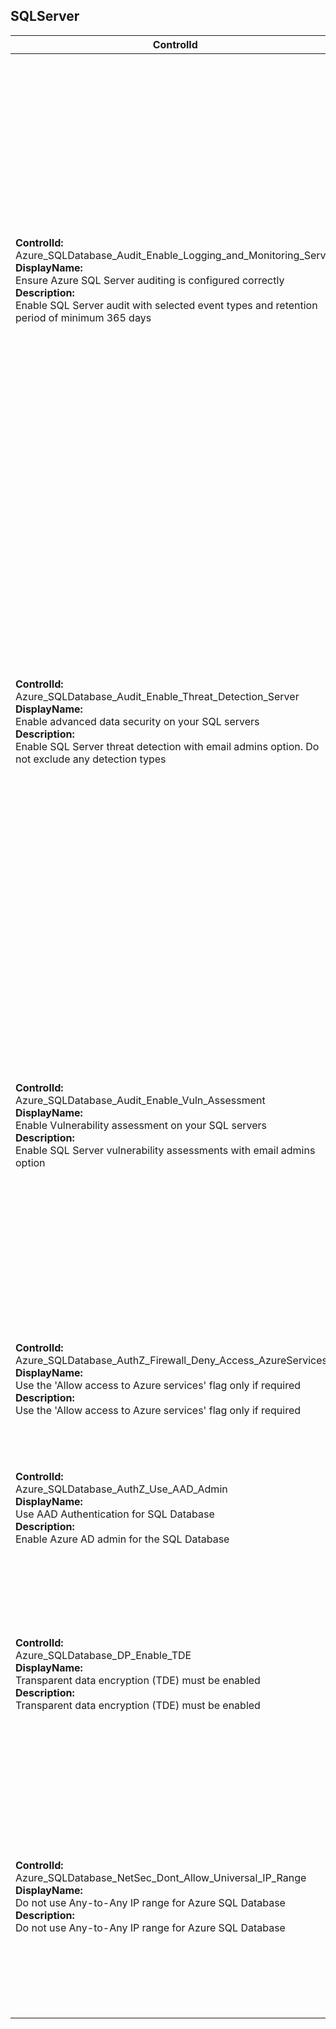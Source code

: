 ## SQLServer

| ControlId | Dependent Azure API(s) and Properties | Control spec-let |
|-----------|-------------------------------------|------------------|
| <b>ControlId:</b><br>Azure_SQLDatabase_Audit_Enable_Logging_and_Monitoring_Server<br><b>DisplayName:</b><br>Ensure Azure SQL Server auditing is configured correctly<br><b>Description: </b><br> Enable SQL Server audit with selected event types and retention period of minimum 365 days |<b>ARM API to get Auditing settings of a SQLServer: </b> <br> /subscriptions/{subscriptionId}<br>/resourceGroups/{resourceGroupName}<br>/providers/Microsoft.Sql<br>/servers/{serverName}<br>/auditingSettings/default<br>?api-version=2017-03-01-preview <br><b>Properties:</b><br> properties.state<br> properties.StorageAccountSubscriptionId <br> properties.StorageEndpoint <br> properties.RetentionDays <br> properties.IsAzureMonitorTargetEnabled | <b>Passed: </b><br>All the following conditions are true - <br> a. Auditing is enabled <br> b. At least one of three types are selected (these include storage account, log analytics or event hub), <br> c. Storage details are defined <br> d. Retention period is set to at least 365 days.<br><b>Failed: </b><br>Any one of the four conditions is false - <br> a. Auditing is enabled <br> b. At least one of three types are selected (these include storage account, log analytics or event hub), <br> c. Storage details are defined <br> d. Retention period is set to at least 365 days. |
| <b>ControlId:</b><br>Azure_SQLDatabase_Audit_Enable_Threat_Detection_Server<br><b>DisplayName:</b><br>Enable advanced data security on your SQL servers<br><b>Description: </b><br> Enable SQL Server threat detection with email admins option. Do not exclude any detection types|<b>ARM API to get Auditing settings of a SQLServer: </b> <br> /subscriptions/{subscriptionId}<br>/resourceGroups/{resourceGroupName}<br>/providers/Microsoft.Sql<br>/servers/{serverName}<br>/auditingSettings/default<br>?api-version=2017-03-01-preview <br><b>Properties:</b><br> properties.state <br> <br> <b>ARM API to get Security Alert policy of a SQLServer: </b> <br> /subscriptions/{subscriptionId}<br>/resourceGroups/{resourceGroupName}<br>/providers/Microsoft.Sql<br>/servers/{serverName}<br>/securityAlertPolicies/default <br>?api-version=2017-03-01-preview<br><b>Properties:</b><br> properties.state<br> properties.EmailAccountAdmins <br> properties.DisabledAlerts <br> properties.EmailAddresses | <b>Passed: </b><br>All the following conditions are true - <br> a. Auditing is enabled <br> b. Advanced threat protection setting is enabled <br> c. All Advanced Threat Protection types are enabled <br> d. Atleast one option to send email notification on alert is selected.<br><b>Failed: </b><br>Any one of the four conditions is false - <br> a. Auditing is enabled <br>  b. Advanced threat protection setting is enabled <br> c. All Advanced Threat Protection types are enabled <br> d. Atleast one option to send email notification on alert is selected. |
| <b>ControlId:</b><br>Azure_SQLDatabase_Audit_Enable_Vuln_Assessment<br><b>DisplayName:</b><br>Enable Vulnerability assessment on your SQL servers<br><b>Description: </b><br> Enable SQL Server vulnerability assessments with email admins option |<b>ARM API to get Vulnerability Assessment of a SQLServer: </b> <br> /subscriptions/{subscriptionId}<br>/resourceGroups/{resourceGroupName}<br>/providers/Microsoft.Sql<br>/servers/{serverName}<br>/vulnerabilityAssessments/default <br>?api-version=2018-06-01-preview <br><b>Properties:</b><br> properties.IsEnabled<br> properties.EmailSubscriptionAdmins <br> properties.Emails <br> properties.StorageContainerPath | <b>Passed: </b><br>All the following conditions are true - <br> a. Vulnerability assessment setting is enabled <br> b. Atleast one option to send email notification on alert is selected <br> c. Storage account container path is selected. <br><b>Failed: </b><br>Any one of the three conditions is false - <br> a. Vulnerability assessment setting is enabled <br> b. Atleast one option to send email notification on alert is selected <br> c. Storage account container path is selected. |
| <b>ControlId:</b><br>Azure_SQLDatabase_AuthZ_Firewall_Deny_Access_AzureServices<br><b>DisplayName:</b><br>Use the 'Allow access to Azure services' flag only if required<br><b>Description: </b><br> Use the 'Allow access to Azure services' flag only if required |<b>ARM API to get Firewall rules for SQLServer: </b> <br> /subscriptions/{subscriptionId}<br>/resourceGroups/{resourceGroupName}<br>/providers/Microsoft.Sql<br>/servers/{serverName}<br>/firewallRules <br> ?api-version=2014-04-01 <br><b>Properties:</b><br> properties.FirewallRuleList | <b>Passed: </b><br>Allow access to Azure services flag is on.<br><b>Failed: </b><br>Allow access to Azure services flag is off. |
| <b>ControlId:</b><br>Azure_SQLDatabase_AuthZ_Use_AAD_Admin<br><b>DisplayName:</b><br>Use AAD Authentication for SQL Database<br><b>Description: </b><br> Enable Azure AD admin for the SQL Database |<b>ARM API to get Administrators of SQLServer: </b> <br> /subscriptions/{subscriptionId}<br>/resourceGroups/{resourceGroupName}<br>/providers/Microsoft.Sql<br>/servers/{serverName}<br>/administrators<br>?api-version=2014-04-01 <br><b>Properties:</b><br> properties.IsADAdministratorEnabled | <b>Passed: </b><br>Active Directory admins are assigned on SQL Server.<br><b>Failed: </b><br>No Active Directory admin is assigned on SQL Server. |
| <b>ControlId:</b><br>Azure_SQLDatabase_DP_Enable_TDE<br><b>DisplayName:</b><br>Transparent data encryption (TDE) must be enabled<br><b>Description: </b><br> Transparent data encryption (TDE) must be enabled |<b>ARM API to get Databases of SQLServer: </b> <br> /subscriptions/{subscriptionId}<br>/resourceGroups/{resourceGroupName}<br>/providers/Microsoft.Sql<br>/servers<br>?api-version=2019-06-01-preview <br><b>Properties:</b><br> properties.Databases <br> Databases.TDEStatus | <b>Passed: </b><br>All databases for SQL server have transparent data encryptoin enabled, or <br>No database is present for SQL server.<br><b>Failed: </b><br>At least one of the databases for SQL server do not have transparent data encryption enabled. |
| <b>ControlId:</b><br>Azure_SQLDatabase_NetSec_Dont_Allow_Universal_IP_Range<br><b>DisplayName:</b><br>Do not use Any-to-Any IP range for Azure SQL Database<br><b>Description: </b><br> Do not use Any-to-Any IP range for Azure SQL Database |<b>ARM API to get Firewall rules for SQLServer: </b> <br> /subscriptions/{subscriptionId}<br>/resourceGroups/{resourceGroupName}<br>/providers/Microsoft.Sql<br>/servers/{serverName}<br>/firewallRules<br>?api-version=2014-04-01 <br><b>Properties:</b><br> properties.FirewallRuleList | <b>Passed: </b><br>Traffic from services within your Azure subscription, or <br>No additional firewall rule, or<br>Custom firewall rule without Any-to-Any IP range.<br><b>Failed: </b><br>Custom firewall rule with Any-to-Any IP range with Start IP address as 0.0.0.0 and End Ip address as 255.255.255.255. is found. |